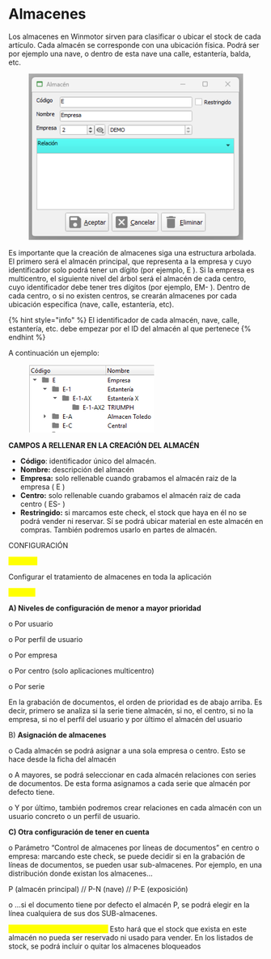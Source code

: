 # Almacenes

Los almacenes en Winmotor sirven para clasificar o ubicar el stock de cada artículo. Cada almacén se corresponde con una ubicación física. Podrá ser por ejemplo una nave, o dentro de esta nave una calle, estantería, balda, etc.

<figure><img src="../../.gitbook/assets/image (1) (1) (1).png" alt=""><figcaption></figcaption></figure>

Es importante que la creación de almacenes siga una estructura arbolada. El primero será el almacén principal, que representa a la empresa y cuyo identificador solo podrá tener un dígito (por ejemplo, E ). Si la empresa es multicentro, el siguiente nivel del árbol será el almacén de cada centro, cuyo identificador debe tener tres dígitos (por ejemplo, EM- ). Dentro de cada centro, o si no existen centros, se crearán almacenes por cada ubicación específica (nave, calle, estantería, etc).

{% hint style="info" %}
El identificador de cada almacén, nave, calle, estantería, etc. debe empezar por el ID del almacén al que pertenece
{% endhint %}

A continuación un ejemplo:

<figure><img src="../../.gitbook/assets/image (1) (1) (1) (1).png" alt=""><figcaption></figcaption></figure>

**CAMPOS A RELLENAR EN LA CREACIÓN DEL ALMACÉN**

* **Código**: identificador único del almacén.
* **Nombre:** descripción del almacén
* **Empresa:** solo rellenable cuando grabamos el almacén raiz de la empresa ( E )
* **Centro:** solo rellenable cuando grabamos el almacén raiz de cada centro ( ES- )
* **Restringido:** si marcamos este check, el stock que haya en él no se podrá vender ni reservar. Sí se podrá ubicar material en este almacén en compras. También podremos usarlo en partes de almacén.

CONFIGURACIÓN

<mark style="color:yellow;">**Objetivo**</mark>

Configurar el tratamiento de almacenes en toda la aplicación

<mark style="color:yellow;">**Gestión**</mark>

**A) Niveles de configuración de menor a mayor prioridad**

o Por usuario

o Por perfil de usuario

o Por empresa

o Por centro (solo aplicaciones multicentro)

o Por serie

En la grabación de documentos, el orden de prioridad es de abajo arriba. Es decir, primero se analiza si la serie tiene almacén, si no, el centro, si no la empresa, si no el perfil del usuario y por último el almacén del usuario

B) **Asignación de almacenes**

o Cada almacén se podrá asignar a una sola empresa o centro. Esto se hace desde la ficha del almacén

o A mayores, se podrá seleccionar en cada almacén relaciones con series de documentos. De esta forma asignamos a cada serie que almacén por defecto tiene.

o Y por último, también podremos crear relaciones en cada almacén con un usuario concreto o un perfil de usuario.

**C) Otra configuración de tener en cuenta**

o Parámetro “Control de almacenes por líneas de documentos” en centro o empresa: marcando este check, se puede decidir si en la grabación de líneas de documentos, se pueden usar sub-almacenes. Por ejemplo, en una distribución donde existan los almacenes…

P (almacén principal) // P-N (nave) // P-E (exposición)

o …si el documento tiene por defecto el almacén P, se podrá elegir en la línea cualquiera de sus dos SUB-almacenes.

<mark style="color:yellow;">ALMACENES RESTRINGIDOS:</mark> Esto hará que el stock que exista en este almacén no pueda ser reservado ni usado para vender. En los listados de stock, se podrá incluir o quitar los almacenes bloqueados
